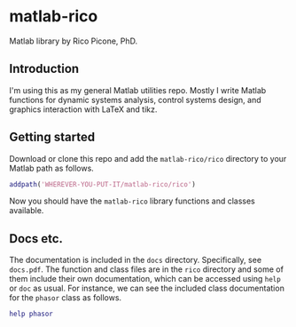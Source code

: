 # matlab-rico

Matlab library by Rico Picone, PhD.

## Introduction

I'm using this as my general Matlab utilities repo. Mostly I write Matlab functions for dynamic systems analysis, control systems design, and graphics interaction with LaTeX and tikz.

## Getting started

Download or clone this repo and add the `matlab-rico/rico` directory to your Matlab path as follows.

```matlab
addpath('WHEREVER-YOU-PUT-IT/matlab-rico/rico')
```

Now you should have the `matlab-rico` library functions and classes available.

## Docs etc.

The documentation is included in the `docs` directory. Specifically, see `docs.pdf`. The function and class files are in the `rico` directory and some of them include their own documentation, which can be accessed using `help` or `doc` as usual. For instance, we can see the included class documentation for the `phasor` class as follows.

```matlab
help phasor
```